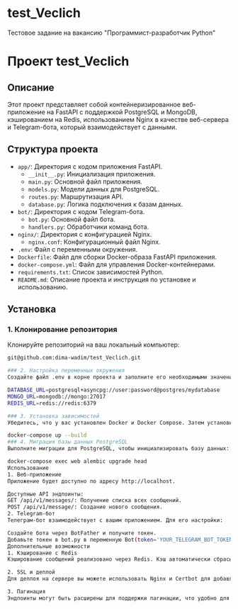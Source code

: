 # test_Veclich
Тестовое задание на вакансию "Программист-разработчик Python"
# Проект test_Veclich

## Описание

Этот проект представляет собой контейнеризированное веб-приложение на FastAPI с поддержкой PostgreSQL и MongoDB, кэшированием на Redis, использованием Nginx в качестве веб-сервера и Telegram-бота, который взаимодействует с данными.

## Структура проекта

- `app/`: Директория с кодом приложения FastAPI.
  - `__init__.py`: Инициализация приложения.
  - `main.py`: Основной файл приложения.
  - `models.py`: Модели данных для PostgreSQL.
  - `routes.py`: Маршрутизация API.
  - `database.py`: Логика подключения к базам данных.
- `bot/`: Директория с кодом Telegram-бота.
  - `bot.py`: Основной файл бота.
  - `handlers.py`: Обработчики команд бота.
- `nginx/`: Директория с конфигурацией Nginx.
  - `nginx.conf`: Конфигурационный файл Nginx.
- `.env`: Файл с переменными окружения.
- `Dockerfile`: Файл для сборки Docker-образа FastAPI приложения.
- `docker-compose.yml`: Файл для управления Docker-контейнерами.
- `requirements.txt`: Список зависимостей Python.
- `README.md`: Описание проекта и инструкция по установке и использованию.

## Установка

### 1. Клонирование репозитория

Клонируйте репозиторий на ваш локальный компьютер:

```bash
git@github.com:dima-wadim/test_Veclich.git

### 2. Настройка переменных окружения
Создайте файл .env в корне проекта и заполните его необходимыми значениями:

DATABASE_URL=postgresql+asyncpg://user:password@postgres/mydatabase
MONGO_URL=mongodb://mongo:27017
REDIS_URL=redis://redis:6379

### 3. Установка зависимостей
Убедитесь, что у вас установлен Docker и Docker Compose. Затем установите зависимости, запустив контейнеры:

docker-compose up --build
### 4. Миграция базы данных PostgreSQL
Выполните миграции для PostgreSQL, чтобы инициализировать базу данных:

docker-compose exec web alembic upgrade head
Использование
1. Веб-приложение
Приложение будет доступно по адресу http://localhost.

Доступные API эндпоинты:
GET /api/v1/messages/: Получение списка всех сообщений.
POST /api/v1/message/: Создание нового сообщения.
2. Telegram-бот
Телеграм-бот взаимодействует с вашим приложением. Для его настройки:

Создайте бота через BotFather и получите токен.
Добавьте токен в bot.py в переменную Bot(token='YOUR_TELEGRAM_BOT_TOKEN').
Дополнительные возможности
1. Кэширование с Redis
Кэширование сообщений реализовано через Redis. Кэш автоматически сбрасывается при добавлении нового сообщения.

2. SSL и деплой
Для деплоя на сервере вы можете использовать Nginx и Certbot для добавления SSL сертификатов.

3. Пагинация
Эндпоинты могут быть расширены для поддержки пагинации, что удобно для работы с большими объемами данных.
